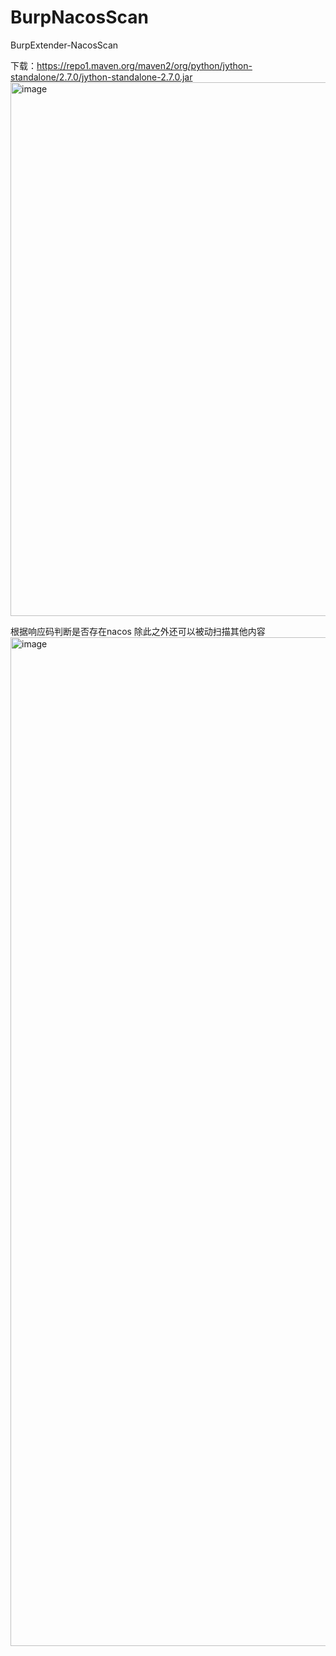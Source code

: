 # BurpNacosScan
BurpExtender-NacosScan

下载：https://repo1.maven.org/maven2/org/python/jython-standalone/2.7.0/jython-standalone-2.7.0.jar
<img width="854" alt="image" src="https://user-images.githubusercontent.com/65865031/228342050-c1874867-821d-4f77-b221-a6c72ec500be.png">

根据响应码判断是否存在nacos
除此之外还可以被动扫描其他内容
<img width="1614" alt="image" src="https://user-images.githubusercontent.com/65865031/228713980-ba899de2-b605-4403-b366-22d7c47d479c.png">



